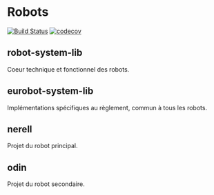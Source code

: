 # Robots

[![Build Status](https://travis-ci.org/ARIG-Robotique/robots.svg?branch=dev)](https://travis-ci.org/ARIG-Robotique/robots)
[![codecov](https://codecov.io/gh/ARIG-Robotique/robots/branch/dev/graph/badge.svg)](https://codecov.io/gh/ARIG-Robotique/robots)

## robot-system-lib

Coeur technique et fonctionnel des robots.

## eurobot-system-lib

Implémentations spécifiques au règlement, commun à tous les robots.

## nerell

Projet du robot principal.

## odin

Projet du robot secondaire.
